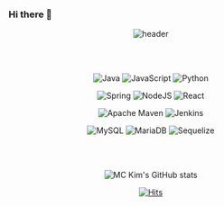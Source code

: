 ### Hi there 👋
<div align="center">
 
![header](https://capsule-render.vercel.app/api?type=wave&color=auto&height=300&section=header&text=Welcome%20to%20MC%20Kim's%20github!%20&fontSize=40&fontAlign=50&fontAlignY=40&fontColor=#B4B4DC)            
 
</div>

<br/><br/>

 
 <div align="center">
 
  ![Java](https://img.shields.io/badge/java-%23ED8B00.svg?style=for-the-badge&logo=java&logoColor=white)
  ![JavaScript](https://img.shields.io/badge/javascript-%23323330.svg?style=for-the-badge&logo=javascript&logoColor=%23F7DF1E)
  ![Python](https://img.shields.io/badge/python-3670A0?style=for-the-badge&logo=python&logoColor=ffdd54)

  ![Spring](https://img.shields.io/badge/spring-%236DB33F.svg?style=for-the-badge&logo=spring&logoColor=white)
  ![NodeJS](https://img.shields.io/badge/node.js-6DA55F?style=for-the-badge&logo=node.js&logoColor=white)
  ![React](https://img.shields.io/badge/react-%2320232a.svg?style=for-the-badge&logo=react&logoColor=%2361DAFB)

  ![Apache Maven](https://img.shields.io/badge/Apache%20Maven-C71A36?style=for-the-badge&logo=Apache%20Maven&logoColor=white)
  ![Jenkins](https://img.shields.io/badge/jenkins-%232C5263.svg?style=for-the-badge&logo=jenkins&logoColor=white)

  ![MySQL](https://img.shields.io/badge/mysql-%2300f.svg?style=for-the-badge&logo=mysql&logoColor=white)
  ![MariaDB](https://img.shields.io/badge/MariaDB-003545?style=for-the-badge&logo=mariadb&logoColor=white)
  ![Sequelize](https://img.shields.io/badge/Sequelize-52B0E7?style=for-the-badge&logo=Sequelize&logoColor=white)
 
 </div>
  

<br/><br/>
<div align="center">
 
 ![MC Kim's GitHub stats](https://github-readme-stats.vercel.app/api?username=jkl851&theme=default&show_icons=true)
 
 </div>
 
<div align="center">
 
 [![Hits](https://hits.seeyoufarm.com/api/count/incr/badge.svg?url=https%3A%2F%2Fgithub.com%2Fjkl851%2Fhit-counter&count_bg=%2379C83D&title_bg=%23555555&icon=&icon_color=%23E7E7E7&title=hits&edge_flat=false)](https://hits.seeyoufarm.com)	
 
  </div>
<!--
**jkl851/jkl851** is a ✨ _special_ ✨ repository because its `README.md` (this file) appears on your GitHub profile.

Here are some ideas to get you started:

- 🔭 I’m currently working on ...
- 🌱 I’m currently learning ...
- 👯 I’m looking to collaborate on ...
- 🤔 I’m looking for help with ...
- 💬 Ask me about ...
- 📫 How to reach me: ...
- 😄 Pronouns: ...
- ⚡ Fun fact: ...
-->

